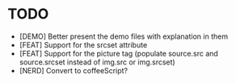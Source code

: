 TODO
====

* [DEMO] Better present the demo files with explanation in them
* [FEAT] Support for the srcset attribute
* [FEAT] Support for the picture tag (populate source.src and source.srcset instead of img.src or img.srcset)
* [NERD] Convert to coffeeScript?